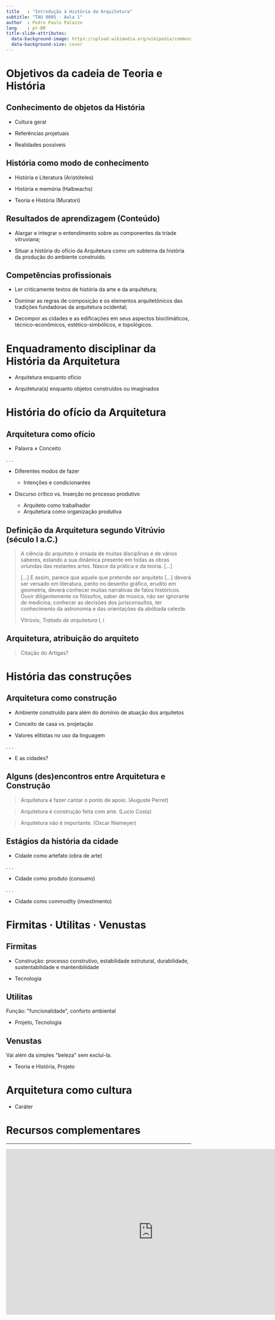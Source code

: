 ```yaml
---
title   : "Introdução à História da Arquitetura"
subtitle: "TAU 0005 · Aula 1"
author  : Pedro Paulo Palazzo
lang    : pt-BR
title-slide-attributes:
  data-background-image: https://upload.wikimedia.org/wikipedia/commons/3/33/Cole_Thomas_The_dream_of_the_architect_210_Sun_Unedited.jpg
  data-background-size: cover
---
```


# Objetivos da cadeia de Teoria e História

## Conhecimento de objetos da História

- Cultura geral

- Referências projetuais

- Realidades possíveis

## História como modo de conhecimento

- História e Literatura (Aristóteles)

- História e memória (Halbwachs)

- Teoria e História (Muratori)

## Resultados de aprendizagem (Conteúdo)

- Alargar e integrar o entendimento sobre as componentes da tríade
  vitruviana;

- Situar a história do ofício da Arquitetura como um subtema da história
  da produção do ambiente construído.

## Competências profissionais

- Ler criticamente textos de história da arte e da arquitetura;

- Dominar as regras de composição e os elementos arquitetônicos das
  tradições fundadoras da arquitetura ocidental;

- Decompor as cidades e as edificações em seus aspectos bioclimáticos,
  técnico-econômicos, estético-simbólicos, e topológicos.

# Enquadramento disciplinar da História da Arquitetura

- Arquitetura enquanto ofício

- Arquitetura(s) enquanto objetos construídos ou imaginados

# História do ofício da Arquitetura

## Arquitetura como ofício

- Palavra ≠ Conceito

. . .

- Diferentes modos de fazer
  - Intenções e condicionantes

- Discurso crítico vs. Inserção no processo produtivo
  - Arquiteto como trabalhador
  - Arquitetura como organização produtiva

## Definição da Arquitetura segundo Vitrúvio (século I a.C.)

> A ciência do arquiteto é ornada de muitas disciplinas e de vários
> saberes, estando a sua dinâmica presente em todas as obras oriundas
> das restantes artes. Nasce da prática e da teoria. [...]
>
> [...] E assim, parece que aquele que pretende ser arquiteto [...]
> deverá ser versado em literatura, perito no desenho gráfico, erudito
> em geometria, deverá conhecer muitas narrativas de fatos históricos.
> Ouvir diligentemente os filósofos, saber de música, não ser ignorante
> de medicina, conhecer as decisões dos jurisconsultos, ter conhecimento
> da astronomia e das orientações da abóbada celeste.
>
> Vitrúvio, *Tratado de arquitetura* I, i

## Arquitetura, atribuição do arquiteto

> Citação do Artigas?

# História das construções

## Arquitetura como construção

- Ambiente construído para além do domínio de atuação dos arquitetos

- Conceito de casa vs. projetação

- Valores elitistas no uso da linguagem

. . .

- E as cidades?

## Alguns (des)encontros entre Arquitetura e Construção

> Arquitetura é fazer cantar o ponto de apoio. (Auguste Perret)

> Arquitetura é construção feita com arte. (Lucio Costa)

> Arquitetura não é importante. (Oscar Niemeyer)

## Estágios da história da cidade

- Cidade como artefato (obra de arte)

. . .

- Cidade como produto (consumo)

. . .

- Cidade como commodity (investimento)

# Firmitas · Utilitas · Venustas

## Firmitas

- Construção: processo construtivo, estabilidade estrutural,
  durabilidade, sustentabilidade e mantenibilidade

- Tecnologia

## Utilitas

Função: "funcionalidade", conforto ambiental

- Projeto, Tecnologia

## Venustas

Vai além da simples "beleza" sem excluí-la.

- Teoria e História, Projeto

# Arquitetura como cultura

- Caráter

# Recursos complementares

------

<iframe style="text-align: center;" src="https://www.youtube-nocookie.com/embed/YQZGHr9qJoQ" allow="accelerometer; autoplay; encrypted-media; gyroscope; picture-in-picture" allowfullscreen="" width="800" height="450" frameborder="0">

  [Ver no YouTube](https://www.youtube-nocookie.com/embed/YQZGHr9qJoQ)

</iframe>
